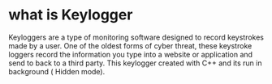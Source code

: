 
# what is Keylogger

Keyloggers are a type of monitoring software designed to record keystrokes made by a user. One of the oldest forms of cyber threat, these keystroke loggers record the information you type into a website or application and send to back to a third party.
This keylogger created with C++ and its run in  background (  Hidden mode).

```
